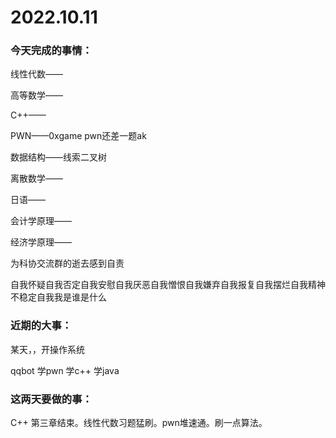 # 2022.10.11

### 今天完成的事情：

线性代数——

高等数学——

C++——

PWN——0xgame pwn还差一题ak

数据结构——线索二叉树

离散数学——

日语——

会计学原理——

经济学原理——

为科协交流群的逝去感到自责

自我怀疑自我否定自我安慰自我厌恶自我憎恨自我嫌弃自我报复自我摆烂自我精神不稳定自我我是谁是什么

### 近期的大事：

某天，，开操作系统

qqbot 学pwn 学c++ 学java

### 这两天要做的事：

C++ 第三章结束。线性代数习题猛刷。pwn堆速通。刷一点算法。


